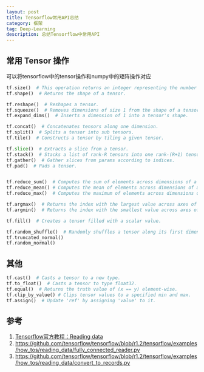```yaml
---
layout: post
title: Tensorflow常用API总结
category: 框架
tag: Deep-Learning
description: 总结Tensorflow中常用API
---
```



## 常用 Tensor 操作

可以将tensorflow中的tensor操作和numpy中的矩阵操作对应

```python
tf.size()  # This operation returns an integer representing the number of elements in input.
tf.shape()  # Returns the shape of a tensor.

tf.reshape()  # Reshapes a tensor.
tf.squeeze()  # Removes dimensions of size 1 from the shape of a tensor.
tf.expand_dims()  # Inserts a dimension of 1 into a tensor's shape.

tf.concat()  # Concatenates tensors along one dimension.
tf.split()  # Splits a tensor into sub tensors.
tf.tile()  # Constructs a tensor by tiling a given tensor.

tf.slice()  # Extracts a slice from a tensor.
tf.stack()  # Stacks a list of rank-R tensors into one rank-(R+1) tensor. v1.0之前为tf.pack()
tf.gather()  # Gather slices from params according to indices.
tf.pad()  # Pads a tensor.


tf.reduce_sum()  # Computes the sum of elements across dimensions of a tensor.
tf.reduce_mean() # Computes the mean of elements across dimensions of a tensor.
tf.reduce_max()  # Computes the maximum of elements across dimensions of a tensor.

tf.argmax()  # Returns the index with the largest value across axes of a tensor.
tf.argmin()  # Returns the index with the smallest value across axes of a tensor.

tf.fill()  # Creates a tensor filled with a scalar value.

tf.random_shuffle()  # Randomly shuffles a tensor along its first dimension.
tf.truncated_normal()
tf.random_normal()
```



## 其他

```python
tf.cast()  # Casts a tensor to a new type.
tf.to_float()  # Casts a tensor to type float32.
tf.equal()  # Returns the truth value of (x == y) element-wise.
tf.clip_by_value() # Clips tensor values to a specified min and max.
tf.assign()  # Update 'ref' by assigning 'value' to it.
```



## 参考

1. [Tensorflow官方教程：Reading data](https://www.tensorflow.org/programmers_guide/reading_data)
2. https://github.com/tensorflow/tensorflow/blob/r1.2/tensorflow/examples/how_tos/reading_data/fully_connected_reader.py
3. https://github.com/tensorflow/tensorflow/blob/r1.2/tensorflow/examples/how_tos/reading_data/convert_to_records.py

